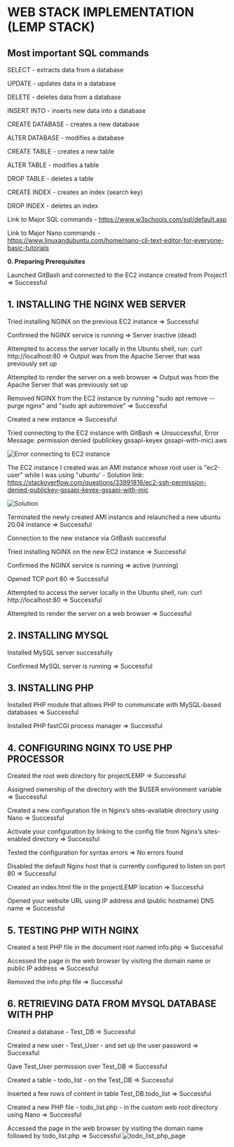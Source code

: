 # WEB STACK IMPLEMENTATION (LEMP STACK)
## Most important SQL commands
SELECT - extracts data from a database

UPDATE - updates data in a database

DELETE - deletes data from a database

INSERT INTO - inserts new data into a database

CREATE DATABASE - creates a new database

ALTER DATABASE - modifies a database

CREATE TABLE - creates a new table

ALTER TABLE - modifies a table

DROP TABLE - deletes a table

CREATE INDEX - creates an index (search key)

DROP INDEX - deletes an index

Link to Major SQL commands - https://www.w3schools.com/sql/default.asp

Link to Major Nano commands - https://www.linuxandubuntu.com/home/nano-cli-text-editor-for-everyone-basic-tutorials

**0. Preparing Prerequisites**

Launched GitBash and connected to the EC2 instance created from Project1 => Successful

## 1. INSTALLING THE NGINX WEB SERVER
Tried installing NGINX on the previous EC2 instance => Successful

Confirmed the NGINX service is running => Server inactive (dead)

Attempted to access the server locally in the Ubuntu shell, run: curl http://localhost:80 => Output was from the Apache Server that was previously set up

Attempted to render the server on a web browser => Output was from the Apache Server that was previously set up

Removed NGINX from the EC2 instance by running "sudo apt remove --purge nginx" and "sudo apt autoremove" => Successful

Created a new instance => Successful

Tried connecting to the EC2 instance with GitBash => Unsuccessful, Error Message: permission denied (publickey gssapi-keyex gssapi-with-mic).aws

![Error connecting to EC2 instance](https://user-images.githubusercontent.com/97810379/151066223-4ddae4fd-f73e-4acb-86fb-78ffd4487492.JPG)

The EC2 instance I created was an AMI instance whose root user is "ec2-user" while I was using "ubuntu' - Solution link: https://stackoverflow.com/questions/33991816/ec2-ssh-permission-denied-publickey-gssapi-keyex-gssapi-with-mic

![Solution](https://user-images.githubusercontent.com/97810379/151066925-d6cbe394-1ba9-41c5-bc9e-a71dd05916a5.JPG)

Terminated the newly created AMI instance and relaunched a new ubuntu 20.04 instance => Successful

Connection to the new instance via GitBash successful

Tried installing NGINX on the new EC2 instance => Successful

Confirmed the NGINX service is running => active (running)

Opened TCP port 80 => Successful

Attempted to access the server locally in the Ubuntu shell, run: curl http://localhost:80 => Successful

Attempted to render the server on a web browser => Successful

## 2. INSTALLING MYSQL
Installed MySQL server successfully

Confirmed MySQL server is running => Successful

## 3. INSTALLING PHP
Installed PHP module that allows PHP to communicate with MySQL-based databases => Successful

Installed PHP fastCGI process manager => Successful

## 4. CONFIGURING NGINX TO USE PHP PROCESSOR
Created the root web directory for projectLEMP => Successful

Assigned ownership of the directory with the $USER environment variable => Successful

Created a new configuration file in Nginx’s sites-available directory using Nano => Successful

Activate your configuration by linking to the config file from Nginx’s sites-enabled directory => Successful

Tested the configuration for syntax errors => No errors found

Disabled the default Nginx host that is currently configured to listen on port 80 => Successful

Created an index.html file in the projectLEMP location => Successful

Opened your website URL using IP address and (public hostname) DNS name => Successful

## 5. TESTING PHP WITH NGINX
Created a test PHP file in the document root named info.php => Successful

Accessed the page in the web browser by visiting the domain name or public IP address => Successful

Removed the info.php file => Successful

## 6. RETRIEVING DATA FROM MYSQL DATABASE WITH PHP
Created a database - Test_DB => Successful

Created a new user - Test_User - and set up the user password => Successful

Gave Test_User permission over Test_DB => Successful

Created a table - todo_list - on the Test_DB => Successful

Inserted a few rows of content in table Test_DB.todo_list => Successful

Created a new PHP file - todo_list.php - in the custom web root directory using Nano => Successful

Accessed the page in the web browser by visiting the domain name followed by todo_list.php => Successful
![todo_list_php_page](https://user-images.githubusercontent.com/97810379/151440047-890186bb-d239-4877-8c4f-bea598a6ee10.JPG)
